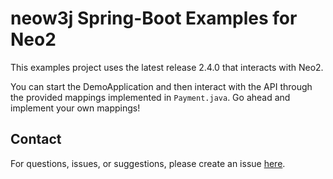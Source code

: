 # neow3j Spring-Boot Examples for Neo2

This examples project uses the latest release 2.4.0 that interacts with Neo2.

You can start the DemoApplication and then interact with the API through the provided mappings implemented in `Payment.java`.
Go ahead and implement your own mappings!

## Contact

For questions, issues, or suggestions, please create an issue [here](https://github.com/neow3j/neow3j/issues).

